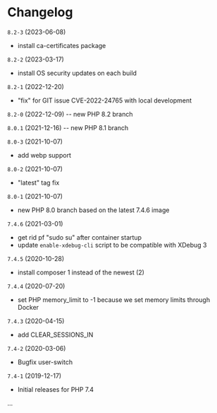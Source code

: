 # Changelog

`8.2-3` (2023-06-08)
- install ca-certificates package

`8.2-2` (2023-03-17)
- install OS security updates on each build

`8.2-1` (2022-12-20)
- "fix" for GIT issue CVE-2022-24765 with local development

`8.2-0` (2022-12-09)
-- new PHP 8.2 branch

`8.0.1` (2021-12-16)
-- new PHP 8.1 branch

`8.0-3` (2021-10-07)
- add webp support

`8.0-2` (2021-10-07)
- "latest" tag fix

`8.0-1` (2021-10-07)
- new PHP 8.0 branch based on the latest 7.4.6 image

`7.4.6` (2021-03-01)
- get rid pf "sudo su" after container startup
- update `enable-xdebug-cli` script to be compatible with XDebug 3

`7.4.5` (2020-10-28)
- install composer 1 instead of the newest (2)

`7.4.4` (2020-07-20)
- set PHP memory_limit to -1 because we set memory limits through Docker

`7.4.3` (2020-04-15)
- add CLEAR_SESSIONS_IN

`7.4-2` (2020-03-06)
- Bugfix user-switch

`7.4-1` (2019-12-17)
- Initial releases for PHP 7.4


...
